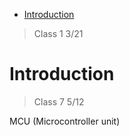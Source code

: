- [Introduction](#introduction)

> Class 1 3/21

# Introduction

> Class 7 5/12

MCU (Microcontroller unit)
